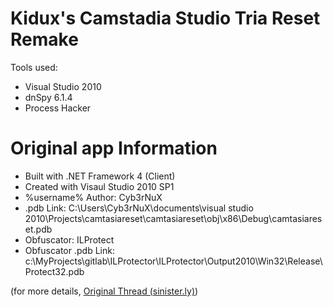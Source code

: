 # Kidux's Camstadia Studio Tria Reset Remake

Tools used:
- Visual Studio 2010
- dnSpy 6.1.4
- Process Hacker

# Original app Information
- Built with .NET Framework 4 (Client)
- Created with Visaul Studio 2010 SP1
- %username% Author: Cyb3rNuX
- .pdb Link: C:\Users\Cyb3rNuX\documents\visual studio 2010\Projects\camtasiareset\camtasiareset\obj\x86\Debug\camtasiareset.pdb
- Obfuscator: ILProtect
- Obfuscator .pdb Link: c:\MyProjects\gitlab\ILProtector\ILProtector\Output2010\Win32\Release\Protect32.pdb

(for more details, [Original Thread (sinister.ly)](temp))
